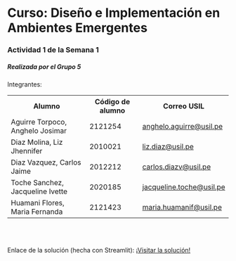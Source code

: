 <h1>Curso: Diseño e Implementación en Ambientes Emergentes</h1>
<h3>Actividad 1 de la Semana 1</h3>
<h5>Realizada por el Grupo 5</h5>
Integrantes:
<table>
  <tr>
    <th>Alumno</th>
    <th>Código de alumno</th>
    <th>Correo USIL</th>
  </tr>
  <tr>
    <td>Aguirre Torpoco, Anghelo Josimar</td>
    <td>2121254</td>
    <td><a href="mailto:anghelo.aguirre@usil.pe">anghelo.aguirre@usil.pe</a></td>
  </tr>
  <tr>
    <td>Diaz Molina, Liz Jhennifer</td>
    <td>2010021</td>
    <td><a href="mailto:liz.diaz@usil.pe">liz.diaz@usil.pe</a></td>
  </tr>
  <tr>
    <td>Diaz Vazquez, Carlos Jaime</td>
    <td>2012212</td>
    <td><a href="mailto:carlos.diazv@usil.pe">carlos.diazv@usil.pe</a></td>
  </tr>
  <tr>
    <td>Toche Sanchez, Jacqueline Ivette</td>
    <td>2020185</td>
    <td><a href="mailto:jacqueline.toche@usil.pe">jacqueline.toche@usil.pe</a></td>
  </tr>
  <tr>
    <td>Huamani Flores, Maria Fernanda</td>
    <td>2121423</td>
    <td><a href="mailto:maria.huamanif@usil.pe">maria.huamanif@usil.pe</a></td>
  </tr>
</table>
<br><br>
<p>Enlace de la solución (hecha con Streamlit): <a href="https://flgg4lwnoef4c4wxighwrf.streamlit.app">¡Visitar la solución!</a></p>
